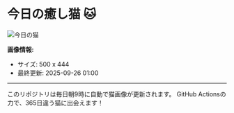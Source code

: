 # 今日の癒し猫 🐱

![今日の猫](https://cdn2.thecatapi.com/images/MTg5MjQ2MQ.jpg)

**画像情報:**
- サイズ: 500 x 444
- 最終更新: 2025-09-26 01:00

---

このリポジトリは毎日朝9時に自動で猫画像が更新されます。
GitHub Actionsの力で、365日違う猫に出会えます！
